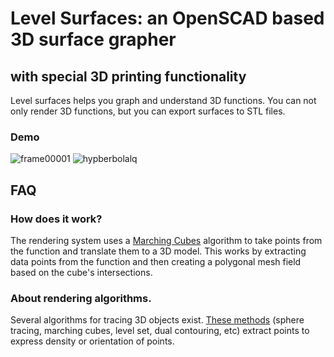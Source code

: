 # Level Surfaces: an OpenSCAD based 3D surface grapher
## with special 3D printing functionality

Level surfaces helps you graph and understand 3D functions. You can not only render 3D functions, but you can export surfaces to STL files. 

### Demo
![frame00001](https://user-images.githubusercontent.com/31556469/67651733-86987c80-f8ff-11e9-9bec-b753b0f5782d.png)
![hypberbolalq](https://user-images.githubusercontent.com/31556469/67654150-d2502380-f909-11e9-86e8-9986d2392e27.gif)


## FAQ


### How does it work?

The rendering system uses a  [Marching Cubes](https://en.wikipedia.org/wiki/Marching_cubes) algorithm to take points from the function and translate them to a 3D model. This works by extracting data points from the function and then creating a polygonal mesh field based on the cube's intersections.


### About rendering algorithms.

Several algorithms for tracing 3D objects exist. [These methods](https://en.wikipedia.org/wiki/Isosurface) (sphere tracing, marching cubes, level set, dual contouring, etc) extract points to express density or orientation of points.
